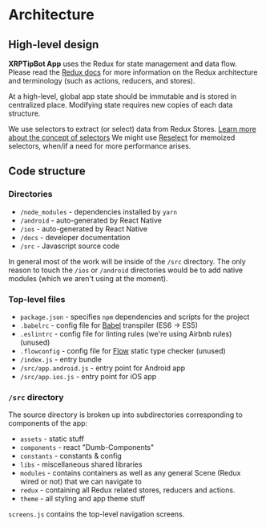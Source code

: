 # Architecture

## High-level design

**XRPTipBot App** uses the Redux for state management and data flow. Please
read the [Redux docs](http://redux.js.org) for more information on the Redux
architecture and terminology (such as actions, reducers, and stores).

At a high-level, global app state should be immutable and is stored in
centralized place. Modifying state requires new copies of each data structure.

We use selectors to extract (or select) data from Redux Stores. [Learn more
about the concept of selectors](http://redux.js.org/docs/recipes/ComputingDerivedData.html)
We might use [Reselect](https://github.com/reactjs/reselect) for memoized
selectors, when/if a need for more performance arises.

## Code structure

### Directories

* `/node_modules` - dependencies installed by `yarn`
* `/android` - auto-generated by React Native
* `/ios` - auto-generated by React Native
* `/docs` - developer documentation
* `/src` - Javascript source code

In general most of the work will be inside of the `/src` directory. The only
reason to touch the `/ios` or `/android` directories would be to add native
modules (which we aren't using at the moment).

### Top-level files
* `package.json` - specifies `npm` dependencies and scripts for the project
* `.babelrc` - config file for [Babel](https://babeljs.io/) transpiler (ES6
  -> ES5)
* `.eslintrc` - config file for linting rules (we're using Airbnb rules) (unused)
* `.flowconfig` - config file for [Flow](https://flowtype.org/) static type
checker (unused)
* `/index.js` - entry bundle
* `/src/app.android.js` - entry point for Android app
* `/src/app.ios.js` - entry point for iOS app

### `/src` directory

The source directory is broken up into subdirectories corresponding to
components of the app:
* `assets` - static stuff
* `components` - react "Dumb-Components"
* `constants` - constants & config
* `libs` - miscellaneous shared libraries
* `modules` - contains containers as well as any general Scene (Redux wired or not) that we can navigate to
* `redux` - containing all Redux related stores, reducers and actions.
* `theme` - all styling and app theme stuff

`screens.js` contains the top-level navigation screens.
